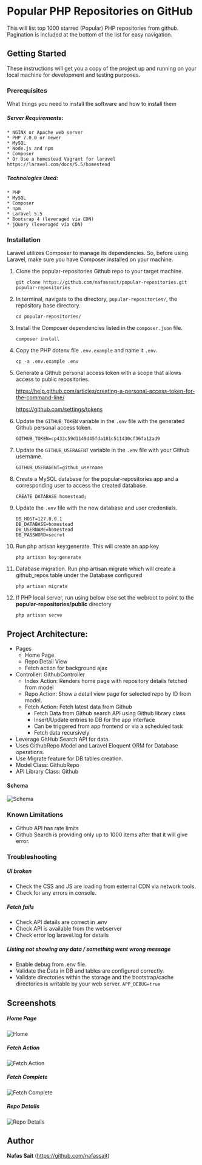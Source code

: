 # Popular PHP Repositories on GitHub

This will list top 1000 starred (Popular) PHP repositories from github. Pagination is included at the bottom of the list for easy navigation.


## Getting Started

These instructions will get you a copy of the project up and running on your local machine for development and testing purposes.

### Prerequisites

What things you need to install the software and how to install them

##### Server Requirements:
    * NGINX or Apache web server
    * PHP 7.0.0 or newer
    * MySQL
    * Node.js and npm
    * Composer
    * Or Use a homestead Vagrant for laravel https://laravel.com/docs/5.5/homestead

##### Technologies Used:
    * PHP
    * MySQL
    * Composer
    * npm    
    * Laravel 5.5
    * Bootsrap 4 (leveraged via CDN)
    * jQuery (leveraged via CDN)


### Installation

Laravel utilizes Composer to manage its dependencies. So, before using Laravel, make sure you have Composer installed on your machine.

1. Clone the popular-repositories Github repo to your target machine.

     ```git clone https://github.com/nafassait/popular-repositories.git popular-repositories```
    
2. In terminal, navigate to the directory, `popular-repositories/`, the repository base directory.

     ```cd popular-repositories/ ```
    
3. Install the Composer dependencies listed in the `composer.json` file.

	 ```composer install```
    
4. Copy the PHP dotenv file `.env.example` and name it `.env`.

	 ```cp -a .env.example .env```
    
5. Generate a Github personal access token with a scope that allows access to public repositories.
 
    <https://help.github.com/articles/creating-a-personal-access-token-for-the-command-line/>
    
    <https://github.com/settings/tokens>

6. Update the `GITHUB_TOKEN` variable in the `.env` file with the generated Github personal access token.

	 ```GITHUB_TOKEN=cp433c59d1149d45fda181c511430cf36fa12ad9```

7. Update the `GITHUB_USERAGENT` variable in the `.env` file with your Github username.

	```GITHUB_USERAGENT=github_username```

8. Create a MySQL database for the popular-repositories app and a corresponding user to access the created database.

	```CREATE DATABASE homestead;```
    
9. Update the `.env` file with the new database and user credentials.

    ```
    DB_HOST=127.0.0.1
    DB_DATABASE=homestead
    DB_USERNAME=homestead
    DB_PASSWORD=secret
    ```

10. Run php artisan key:generate. This will create an app key

	 ```php artisan key:generate ```
	
11. Database migration. Run php artisan migrate which will create a github_repos table under the Database configured

	 ```php artisan migrate ```	

12. If PHP local server, run using below else set the webroot to point to the **popular-repositories/public** directory

    ```php artisan serve ```


## Project Architecture:

* Pages
    * Home Page
    * Repo Detail View
    * Fetch action for background ajax
* Controller: GithubController
    * Index Action: Renders home page with repository details fetched from model
    * Repo Action: Show a detail view page for selected repo by ID from model.
    * Fetch Action: Fetch latest data from Github
        * Fetch Data from Github search API using Github library class
        * Insert/Update entries to DB for the app interface
        * Can be triggered from app frontend or via a scheduled task
        * Fetch data recursively    
* Leverage GitHub Search API for data.
* Uses GithubRepo Model and Laravel Eloquent ORM for Database operations. 
* Use Migrate feature for DB tables creation.
* Model Class: GithubRepo
* API Library Class: Github

#### Schema
![Schema](/screenshots/Schema.jpg)


### Known Limitations

* Github API has rate limits
* Github Search is providing only up to 1000 items after that it will give error.


### Troubleshooting

##### UI broken
* Check the CSS and JS are loading from external CDN via network tools.
* Check for any errors in console.

##### Fetch fails
* Check API details are correct in .env
* Check API is available from the webserver
* Check error log laravel.log for details

##### Listing not showing any data / something went wrong message
* Enable debug from .env file.
* Validate the Data in DB and tables are configured correctly.
* Validate directories within the  storage and the bootstrap/cache directories is writable by your web server.
    ```APP_DEBUG=true```

## Screenshots

##### Home Page
![Home](/screenshots/Home.jpg)

##### Fetch Action
![Fetch Action](/screenshots/Fetch-Action.jpg)

##### Fetch Complete
![Fetch Complete](/screenshots/Fetch-Complete.jpg)

##### Repo Details
![Repo Details](/screenshots/Repo-Details.jpg)


## Author

**Nafas Sait** (https://github.com/nafassait)
